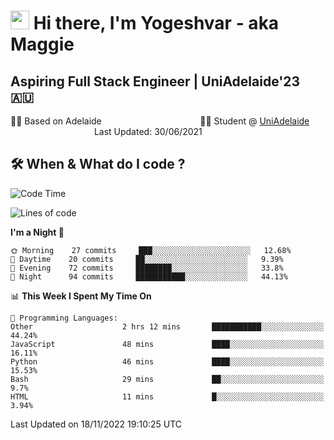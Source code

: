 <h1><img src="https://emojis.slackmojis.com/emojis/images/1531849430/4246/blob-sunglasses.gif?1531849430" width="30"/> Hi there, I'm Yogeshvar - aka Maggie</h1>

## Aspiring Full Stack Engineer | UniAdelaide'23 🇦🇺  
🏂🏻  Based on Adelaide &nbsp;&nbsp;&nbsp;&nbsp;&nbsp;&nbsp;&nbsp;&nbsp;&nbsp;&nbsp;&nbsp;&nbsp;&nbsp;&nbsp;&nbsp;&nbsp;&nbsp;&nbsp;&nbsp;&nbsp;&nbsp;&nbsp;&nbsp;&nbsp;&nbsp;&nbsp;&nbsp;&nbsp;&nbsp;&nbsp;&nbsp;&nbsp;&nbsp;&nbsp;&nbsp;&nbsp;&nbsp;&nbsp;&nbsp;👨‍💻 Student @ [UniAdelaide](https://www.adelaide.edu.au)   &nbsp;&nbsp;&nbsp;&nbsp;&nbsp;&nbsp;&nbsp;&nbsp;&nbsp;&nbsp;&nbsp;&nbsp;&nbsp;&nbsp;&nbsp;&nbsp;&nbsp;&nbsp;&nbsp;&nbsp;&nbsp;&nbsp;&nbsp;&nbsp;&nbsp;&nbsp;&nbsp;&nbsp;&nbsp;&nbsp;&nbsp;&nbsp; &nbsp;Last Updated: 30/06/2021

## 🛠 When & What do I code ?  

<!--START_SECTION:waka-->
![Code Time](http://img.shields.io/badge/Code%20Time-1%2C840%20hrs%2016%20mins-blue)

![Lines of code](https://img.shields.io/badge/From%20Hello%20World%20I%27ve%20Written-2%20Million%20lines%20of%20code-blue)

**I'm a Night 🦉** 

```text
🌞 Morning    27 commits     ███░░░░░░░░░░░░░░░░░░░░░░   12.68% 
🌆 Daytime    20 commits     ██░░░░░░░░░░░░░░░░░░░░░░░   9.39% 
🌃 Evening    72 commits     ████████░░░░░░░░░░░░░░░░░   33.8% 
🌙 Night      94 commits     ███████████░░░░░░░░░░░░░░   44.13%

```


📊 **This Week I Spent My Time On** 

```text
💬 Programming Languages: 
Other                    2 hrs 12 mins       ███████████░░░░░░░░░░░░░░   44.24% 
JavaScript               48 mins             ████░░░░░░░░░░░░░░░░░░░░░   16.11% 
Python                   46 mins             ████░░░░░░░░░░░░░░░░░░░░░   15.53% 
Bash                     29 mins             ██░░░░░░░░░░░░░░░░░░░░░░░   9.7% 
HTML                     11 mins             █░░░░░░░░░░░░░░░░░░░░░░░░   3.94%

```


 Last Updated on 18/11/2022 19:10:25 UTC
<!--END_SECTION:waka-->

